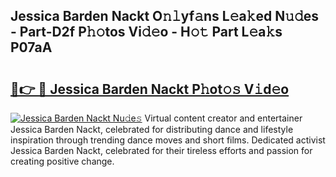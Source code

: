 ## Jessica Barden Nackt O𝚗𝚕yf𝚊ns L𝚎a𝚔ed N𝚞𝚍es - Part-D2f P𝚑𝚘tos Vi𝚍𝚎o - H𝚘𝚝 Part L𝚎a𝚔s P07aA

# <h2><a href="http://kfac013.oniu.top/?m=Jessica+Barden+Nackt">🔗👉 🔴 Jessica Barden Nackt P𝚑ot𝚘𝚜 V𝚒d𝚎o</a></h2>

[![Jessica Barden Nackt Nu𝚍e𝚜](https://i.imgur.com/0qMVB7G.gif)](http://kfac013.oniu.top/?m=Jessica+Barden+Nackt)
Virtual content creator and entertainer Jessica Barden Nackt, celebrated for distributing dance and lifestyle inspiration through trending dance moves and short films. Dedicated activist Jessica Barden Nackt, celebrated for their tireless efforts and passion for creating positive change.  
